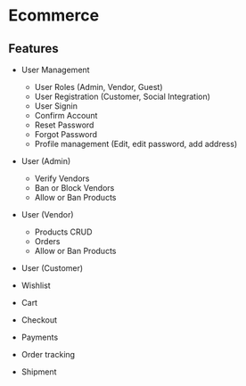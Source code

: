 # Ecommerce

## Features

- User Management
  - User Roles (Admin, Vendor, Guest)
  - User Registration (Customer, Social Integration)
  - User Signin
  - Confirm Account
  - Reset Password
  - Forgot Password
  - Profile management (Edit, edit password, add address)
  
- User (Admin)
  - Verify Vendors
  - Ban or Block Vendors
  - Allow or Ban Products
  
- User (Vendor)
  - Products CRUD
  - Orders
  - Allow or Ban Products
 
 - User (Customer)
  - Wishlist
  - Cart
  - Checkout
  - Payments
  - Order tracking
  - Shipment
